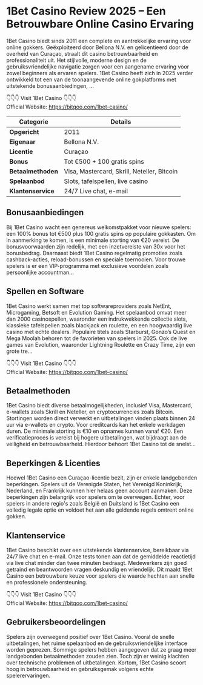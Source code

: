 
# 1Bet Casino Review 2025 – Een Betrouwbare Online Casino Ervaring

1Bet Casino biedt sinds 2011 een complete en aantrekkelijke ervaring voor online gokkers. Geëxploiteerd door Bellona N.V. en gelicentieerd door de overheid van Curaçao, straalt dit casino betrouwbaarheid en professionaliteit uit. Het stijlvolle, moderne design en de gebruiksvriendelijke navigatie zorgen voor een aangename ervaring voor zowel beginners als ervaren spelers. 1Bet Casino heeft zich in 2025 verder ontwikkeld tot een van de toonaangevende online gokplatforms met uitstekende bonusaanbiedingen, ...

👇👇👇 Visit 1Bet Casino 👇👇👇  
Official Website: https://bitqoo.com/1bet-casino/

| **Categorie**         | **Details**                                      |
|-----------------------|--------------------------------------------------|
| **Opgericht**         | 2011                                             |
| **Eigenaar**          | Bellona N.V.                                     |
| **Licentie**          | Curaçao                                          |
| **Bonus**             | Tot €500 + 100 gratis spins                      |
| **Betaalmethoden**    | Visa, Mastercard, Skrill, Neteller, Bitcoin      |
| **Spelaanbod**        | Slots, tafelspellen, live casino                 |
| **Klantenservice**    | 24/7 Live chat, e-mail                           |

## Bonusaanbiedingen

Bij 1Bet Casino wacht een genereus welkomstpakket voor nieuwe spelers: een 100% bonus tot €500 plus 100 gratis spins op populaire gokkasten. Om in aanmerking te komen, is een minimale storting van €20 vereist. De bonusvoorwaarden zijn redelijk, met een inzetvereiste van 30x voor het bonusbedrag. Daarnaast biedt 1Bet Casino regelmatig promoties zoals cashback-acties, reload-bonussen en speciale toernooien. Voor trouwe spelers is er een VIP-programma met exclusieve voordelen zoals persoonlijke accountman...

## Spellen en Software

1Bet Casino werkt samen met top softwareproviders zoals NetEnt, Microgaming, Betsoft en Evolution Gaming. Het spelaanbod omvat meer dan 2000 casinospellen, waaronder een indrukwekkende collectie slots, klassieke tafelspellen zoals blackjack en roulette, en een hoogwaardig live casino met echte dealers. Populaire titels zoals Starburst, Gonzo’s Quest en Mega Moolah behoren tot de favorieten van spelers in 2025. Ook de live games van Evolution, waaronder Lightning Roulette en Crazy Time, zijn een grote tre...

👇👇👇 Visit 1Bet Casino 👇👇👇  
Official Website: https://bitqoo.com/1bet-casino/

## Betaalmethoden

1Bet Casino biedt diverse betaalmogelijkheden, inclusief Visa, Mastercard, e-wallets zoals Skrill en Neteller, en cryptocurrencies zoals Bitcoin. Stortingen worden direct verwerkt en uitbetalingen vinden plaats binnen 24 uur via e-wallets en crypto. Voor creditcards kan het enkele werkdagen duren. De minimale storting is €10 en opnames kunnen vanaf €20. Een verificatieproces is vereist bij hogere uitbetalingen, wat bijdraagt aan de veiligheid en betrouwbaarheid. Hierdoor behoort 1Bet Casino tot de snelst...

## Beperkingen & Licenties

Hoewel 1Bet Casino een Curaçao-licentie bezit, zijn er enkele landgebonden beperkingen. Spelers uit de Verenigde Staten, het Verenigd Koninkrijk, Nederland, en Frankrijk kunnen hier helaas geen account aanmaken. Deze beperkingen zijn belangrijk voor spelers om te overwegen. Echter, voor spelers in andere regio's zoals België en Duitsland is 1Bet Casino een volledig legale optie en voldoet het aan alle geldende regels omtrent online gokken.

## Klantenservice

1Bet Casino beschikt over een uitstekende klantenservice, bereikbaar via 24/7 live chat en e-mail. Onze tests tonen aan dat de gemiddelde reactietijd via live chat minder dan twee minuten bedraagt. Medewerkers zijn goed getraind en beantwoorden vragen deskundig en vriendelijk. Dit maakt 1Bet Casino een betrouwbare keuze voor spelers die waarde hechten aan snelle en professionele ondersteuning.

👇👇👇 Visit 1Bet Casino 👇👇👇  
Official Website: https://bitqoo.com/1bet-casino/

## Gebruikersbeoordelingen

Spelers zijn overwegend positief over 1Bet Casino. Vooral de snelle uitbetalingen, het ruime spelaanbod en de gebruiksvriendelijke interface worden geprezen. Sommige spelers hebben aangegeven dat ze graag meer landgebonden betaalmethoden zouden zien. Toch zijn er weinig klachten over technische problemen of uitbetalingen. Kortom, 1Bet Casino scoort hoog in betrouwbaarheid en gebruiksgemak volgens echte spelerervaringen.
